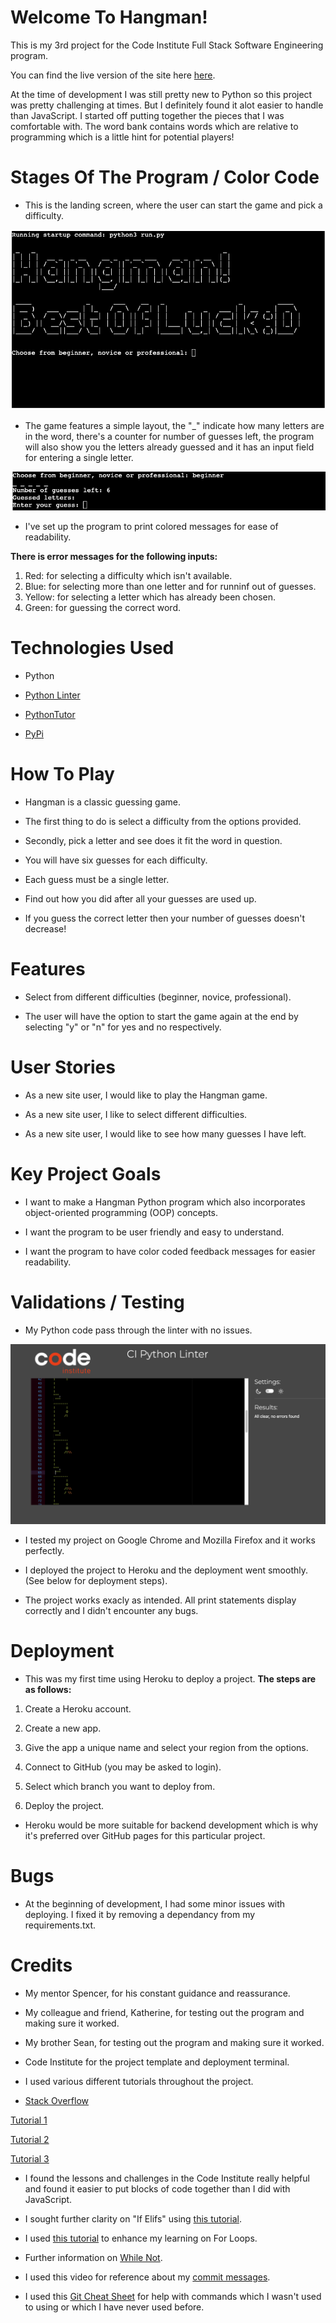 # Welcome To Hangman!

This is my 3rd project for the Code Institute Full Stack Software Engineering program. 

You can find the live version of the site here [here](https://hangman0000-3387183dc1ef.herokuapp.com/).

At the time of development I was still pretty new to Python so this project was pretty challenging at times. But I definitely
found it alot easier to handle than JavaScript. I started off putting together the pieces that I was comfortable with. The word bank contains words which are relative to programming which is a little hint for potential players! 

# Stages Of The Program / Color Code

- This is the landing screen, where the user can start the game and pick a difficulty. 

![Landing Screen](images/landingscreen.png)

- The game features a simple layout, the "_" indicate how many letters are in the word, there's a counter for number of guesses left, the program will also show you the letters already guessed and it has an input field for entering a single letter. 

![Program Layout](images/programlayout.png)

- I've set up the program to print colored messages for ease of readability.

**There is error messages for the following inputs:**

<ol>
<li>Red: for selecting a difficulty which isn't available.</li>
<li>Blue: for selecting more than one letter and for runninf out of guesses.</li>
<li>Yellow: for selecting a letter which has already been chosen.</li>
<li>Green: for guessing the correct word.</li>
</ol> 

# Technologies Used 

- Python 

- [Python Linter](https://pep8ci.herokuapp.com/)

- [PythonTutor](https://pythontutor.com/)

- [PyPi](https://pypi.org/project/art/s)


# How To Play 

- Hangman is a classic guessing game. 

- The first thing to do is select a difficulty from the options provided.

- Secondly, pick a letter and see does it fit the word in question. 

- You will have six guesses for each difficulty. 

- Each guess must be a single letter. 

- Find out how you did after all your guesses are used up. 

- If you guess the correct letter then your number of guesses doesn't decrease! 

# Features 

- Select from different difficulties (beginner, novice, professional).

- The user will have the option to start the game again at the end by selecting "y" or "n" for yes and no respectively.

# User Stories 

- As a new site user, I would like to play the Hangman game. 

- As a new site user, I like to select different difficulties. 

- As a new site user, I would like to see how many guesses I have left. 

# Key Project Goals 

- I want to make a Hangman Python program which also incorporates object-oriented programming (OOP) concepts.

- I want the program to be user friendly and easy to understand. 

- I want the program to have color coded feedback messages for easier readability. 

# Validations / Testing 

- My Python code pass through the linter with no issues. 

![Python Validation](images/pythonvalidation.png)

- I tested my project on Google Chrome and Mozilla Firefox and it works perfectly. 

- I deployed the project to Heroku and the deployment went smoothly. (See below for deployment steps).

- The project works exacly as intended. All print statements display correctly and I didn't encounter any bugs. 

# Deployment 

- This was my first time using Heroku to deploy a project. **The steps are as follows:**

1. Create a Heroku account. 

2. Create a new app. 

3. Give the app a unique name and select your region from the options. 

4. Connect to GitHub (you may be asked to login).

5. Select which branch you want to deploy from. 

6. Deploy the project. 

- Heroku would be more suitable for backend development which is why it's preferred over GitHub pages for this particular 
project.

# Bugs 

- At the beginning of development, I had some minor issues with deploying. I fixed it by removing a dependancy from
my requirements.txt. 

# Credits 

- My mentor Spencer, for his constant guidance and reassurance. 

- My colleague and friend, Katherine, for testing out the program and making sure it worked. 

- My brother Sean, for testing out the program and making sure it worked.

- Code Institute for the project template and deployment terminal. 

- I used various different tutorials throughout the project.

- [Stack Overflow](https://stackoverflow.com/)

[Tutorial 1](https://www.youtube.com/watch?v=pFvSb7cb_Us)

[Tutorial 2](https://www.youtube.com/watch?v=m4nEnsavl6w)

[Tutorial 3](https://www.youtube.com/watch?v=5x6iAKdJB6U)

- I found the lessons and challenges in the Code Institute really helpful and found it easier to put blocks of
code together than I did with JavaScript. 

- I sought further clarity on "If Elifs" using [this tutorial](https://www.w3schools.com/python/gloss_python_elif.asp#:~:text=The%20elif%20keyword%20is%20pythons,%2C%20then%20try%20this%20condition%22.).

- I used [this tutorial](https://www.w3schools.com/python/python_for_loops.asp) to enhance my learning on For Loops. 

- Further information on [While Not](https://stackoverflow.com/questions/4908666/how-to-use-while-not-in).

- I used this video for reference about my [commit messages](https://www.youtube.com/watch?v=gZ5pEPO24Uc).

- I used this [Git Cheat Sheet](https://education.github.com/git-cheat-sheet-education.pdf) for help with commands which I 
wasn't used to using or which I have never used before.



